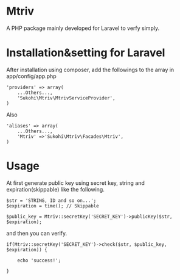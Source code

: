 Mtriv
=====

A PHP package mainly developed for Laravel to verfy simply.

Installation&setting for Laravel
====

After installation using composer, add the followings to the array in  app/config/app.php

    'providers' => array(  
        ...Others...,  
        'Sukohi\Mtriv\MtrivServiceProvider',
    )

Also

    'aliases' => array(  
        ...Others...,  
        'Mtriv' =>'Sukohi\Mtriv\Facades\Mtriv',
    )

Usage
====

At first generate public key using secret key, string and expiration(skippable) like the following.

    $str = 'STRING, ID and so on...';
    $expiration = time(); // Skippable
    
    $public_key = Mtriv::secretKey('SECRET_KEY')->publicKey($str, $expiration);

and then you can verify.

    if(Mtriv::secretKey('SECRET_KEY')->check($str, $public_key, $expiration)) {
			
        echo 'success!';
			
    }